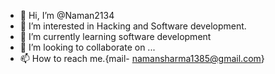 - 👋 Hi, I’m @Naman2134
- 👀 I’m interested in Hacking and Software development.
- 🌱 I’m currently learning software development
- 💞️ I’m looking to collaborate on ...
- 📫 How to reach me.{mail- namansharma1385@gmail.com}

<!---
Naman2134/Naman2134 is a ✨ special ✨ repository because its `README.md` (this file) appears on your GitHub profile.
You can click the Preview link to take a look at your changes.
--->
